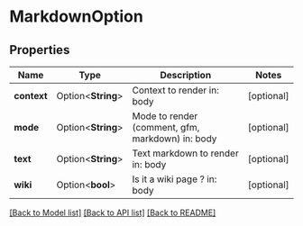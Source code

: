 # MarkdownOption

## Properties

Name | Type | Description | Notes
------------ | ------------- | ------------- | -------------
**context** | Option<**String**> | Context to render  in: body | [optional]
**mode** | Option<**String**> | Mode to render (comment, gfm, markdown)  in: body | [optional]
**text** | Option<**String**> | Text markdown to render  in: body | [optional]
**wiki** | Option<**bool**> | Is it a wiki page ?  in: body | [optional]

[[Back to Model list]](../README.md#documentation-for-models) [[Back to API list]](../README.md#documentation-for-api-endpoints) [[Back to README]](../README.md)


